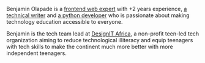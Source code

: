Benjamin Olapade is a [frontend web expert](http://benjaminolapade.netlify.app) with +2 years experience, [a technical writer](https://hashnode.com/@Oracle) and [a python developer](#) who is passionate about making technology education accessible to everyone.


Benjamin is the tech team lead at [DesignIT Africa](https://github.com/DesignIT-Africa), a non-profit teen-led tech organization aiming to reduce technological illiteracy and equip teenagers with tech skills to make the continent much more better with more independent teenagers.
